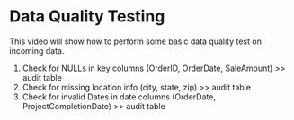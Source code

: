 # Data Quality Testing
This video will show how to perform some basic data quality test on incoming data.

1. Check for NULLs in key columns (OrderID, OrderDate, SaleAmount) >> audit table
2. Check for missing location info (city, state, zip) >> audit table
3. Check for invalid Dates in date columns (OrderDate, ProjectCompletionDate) >> audit table
